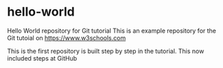 # hello-world
Hello World repository for Git tutorial
This is an example repository for the Git tutoial on https://www.w3schools.com

This is the first repository is built step by step in the tutorial.
This now included steps at GitHub 
